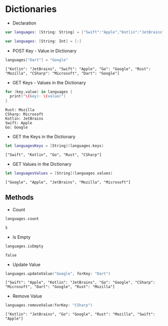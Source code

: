 # Dictionaries

- Declaration
```swift
var languages: [String: String] = ["Swift":"Apple","Kotlin":"JetBrains","Go":"Google","Rust":"Mozilla","CSharp":"Microsoft"]
```
```swift
var languages: [String: Int] = [:]
```

- POST Key - Value in Dictionary
```swift
languages["Dart"] = "Google"
```
```
["Kotlin": "JetBrains", "Swift": "Apple", "Go": "Google", "Rust": "Mozilla", "CSharp": "Microsoft", "Dart": "Google"]
```

- GET Keys - Values in the Dictionary
```swift
for (key,value) in languages {
  print("\(key): \(value)")
}
```
```
Rust: Mozilla
CSharp: Microsoft
Kotlin: JetBrains
Swift: Apple
Go: Google
```

- GET the Keys in the Dictionary
```swift
let languagesKeys = [String](languages.keys)
```
```
["Swift", "Kotlin", "Go", "Rust", "CSharp"]
```
- GET Values in the Dictionary
```swift
let languagesValues = [String](languages.values)
```
```
["Google", "Apple", "JetBrains", "Mozilla", "Microsoft"]
```
## Methods

- Count
```swift
languages.count
```
```
5
```

- Is Empty
```swift
languages.isEmpty
```
```
false
```

- Update Value
```swift
languages.updateValue("Google", forKey: "Dart")
```
```
["Swift": "Apple", "Kotlin": "JetBrains", "Go": "Google", "CSharp": "Microsoft", "Dart": "Google", "Rust": "Mozilla"]
```

- Remove Value
```swift
languages.removeValue(forKey: "CSharp")
```
```
["Kotlin": "JetBrains", "Go": "Google", "Rust": "Mozilla", "Swift": "Apple"]
```

